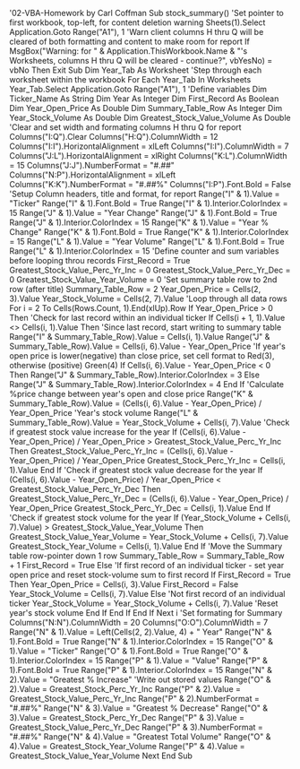 '02-VBA-Homework by Carl Coffman
Sub stock_summary()
'Set pointer to first workbook, top-left, for content deletion warning
    Sheets(1).Select
    Application.Goto Range("A1"), 1
'Warn client columns H thru Q will be cleared of both formatting and content to make room for report
    If MsgBox("Warning: for " & Application.ThisWorkbook.Name & "'s Worksheets, columns H thru Q will be cleared - continue?", vbYesNo) = vbNo Then Exit Sub
    Dim Year_Tab As Worksheet
'Step through each worksheet within the workbook
    For Each Year_Tab In Worksheets
        Year_Tab.Select
        Application.Goto Range("A1"), 1
'Define variables
        Dim Ticker_Name As String
        Dim Year As Integer
        Dim First_Record As Boolean
        Dim Year_Open_Price As Double
        Dim Summary_Table_Row As Integer
        Dim Year_Stock_Volume As Double
        Dim Greatest_Stock_Value_Volume As Double
'Clear and set width and formating columns H thru Q for report
        Columns("I:Q").Clear
        Columns("H:Q").ColumnWidth = 12
        Columns("I:I").HorizontalAlignment = xlLeft
        Columns("I:I").ColumnWidth = 7
        Columns("J:L").HorizontalAlignment = xlRight
        Columns("K:L").ColumnWidth = 15
        Columns("J:J").NumberFormat = "#.##"
        Columns("N:P").HorizontalAlignment = xlLeft
        Columns("K:K").NumberFormat = "#.##%"
        Columns("I:P").Font.Bold = False
'Setup Column headers, title and format, for report
        Range("I" & 1).Value = "Ticker"
        Range("I" & 1).Font.Bold = True
        Range("I" & 1).Interior.ColorIndex = 15
        Range("J" & 1).Value = "Year Change"
        Range("J" & 1).Font.Bold = True
        Range("J" & 1).Interior.ColorIndex = 15
        Range("K" & 1).Value = "Year % Change"
        Range("K" & 1).Font.Bold = True
        Range("K" & 1).Interior.ColorIndex = 15
        Range("L" & 1).Value = "Year Volume"
        Range("L" & 1).Font.Bold = True
        Range("L" & 1).Interior.ColorIndex = 15
'Define counter and sum variables before looping throu records
        First_Record = True
        Greatest_Stock_Value_Perc_Yr_Inc = 0
        Greatest_Stock_Value_Perc_Yr_Dec = 0
        Greatest_Stock_Value_Year_Volume = 0
'Set summary table row to 2nd row (after title)
        Summary_Table_Row = 2
        Year_Open_Price = Cells(2, 3).Value
        Year_Stock_Volume = Cells(2, 7).Value
'Loop through all data rows
        For i = 2 To Cells(Rows.Count, 1).End(xlUp).Row
            If Year_Open_Price > 0 Then
'Check for last record within an individual ticker
                If Cells(i + 1, 1).Value <> Cells(i, 1).Value Then
'Since last record, start writing to summary table
                    Range("I" & Summary_Table_Row).Value = Cells(i, 1).Value
                    Range("J" & Summary_Table_Row).Value = Cells(i, 6).Value - Year_Open_Price
'If year's open price is lower(negative) than close price, set cell format to Red(3), otherwise (positive) Green(4)
                    If Cells(i, 6).Value - Year_Open_Price < 0 Then
                        Range("J" & Summary_Table_Row).Interior.ColorIndex = 3
                    Else
                        Range("J" & Summary_Table_Row).Interior.ColorIndex = 4
                    End If
'Calculate %price change between year's open and close price
                    Range("K" & Summary_Table_Row).Value = (Cells(i, 6).Value - Year_Open_Price) / Year_Open_Price
'Year's stock volume
                    Range("L" & Summary_Table_Row).Value = Year_Stock_Volume + Cells(i, 7).Value
'Check if greatest stock value increase for the year
                    If (Cells(i, 6).Value - Year_Open_Price) / Year_Open_Price > Greatest_Stock_Value_Perc_Yr_Inc Then
                        Greatest_Stock_Value_Perc_Yr_Inc = (Cells(i, 6).Value - Year_Open_Price) / Year_Open_Price
                        Greatest_Stock_Perc_Yr_Inc = Cells(i, 1).Value
                    End If
'Check if greatest stock value decrease for the year
                    If (Cells(i, 6).Value - Year_Open_Price) / Year_Open_Price < Greatest_Stock_Value_Perc_Yr_Dec Then
                        Greatest_Stock_Value_Perc_Yr_Dec = (Cells(i, 6).Value - Year_Open_Price) / Year_Open_Price
                        Greatest_Stock_Perc_Yr_Dec = Cells(i, 1).Value
                    End If
'Check if greatest stock volume for the year
                    If (Year_Stock_Volume + Cells(i, 7).Value) > Greatest_Stock_Value_Year_Volume Then
                        Greatest_Stock_Value_Year_Volume = Year_Stock_Volume + Cells(i, 7).Value
                        Greatest_Stock_Year_Volume = Cells(i, 1).Value
                    End If
'Move the Summary table row-pointer down 1 row
                    Summary_Table_Row = Summary_Table_Row + 1
                    First_Record = True
                Else
'If first record of an individual ticker - set year open price and reset stock-volume sum to first record
                    If First_Record = True Then
                        Year_Open_Price = Cells(i, 3).Value
                        First_Record = False
                        Year_Stock_Volume = Cells(i, 7).Value
                    Else
'Not first record of an individual ticker
                       Year_Stock_Volume = Year_Stock_Volume + Cells(i, 7).Value
'Reset year's stock volume
                    End If
                End If
            End If
        Next i
'Set formating for Summary
        Columns("N:N").ColumnWidth = 20
        Columns("O:O").ColumnWidth = 7
        Range("N" & 1).Value = Left(Cells(2, 2).Value, 4) + " Year"
        Range("N" & 1).Font.Bold = True
        Range("N" & 1).Interior.ColorIndex = 15
        Range("O" & 1).Value = "Ticker"
        Range("O" & 1).Font.Bold = True
        Range("O" & 1).Interior.ColorIndex = 15
        Range("P" & 1).Value = "Value"
        Range("P" & 1).Font.Bold = True
        Range("P" & 1).Interior.ColorIndex = 15
        Range("N" & 2).Value = "Greatest % Increase"
'Write out stored values
        Range("O" & 2).Value = Greatest_Stock_Perc_Yr_Inc
        Range("P" & 2).Value = Greatest_Stock_Value_Perc_Yr_Inc
        Range("P" & 2).NumberFormat = "#.##%"
        Range("N" & 3).Value = "Greatest % Decrease"
        Range("O" & 3).Value = Greatest_Stock_Perc_Yr_Dec
        Range("P" & 3).Value = Greatest_Stock_Value_Perc_Yr_Dec
        Range("P" & 3).NumberFormat = "#.##%"
        Range("N" & 4).Value = "Greatest Total Volume"
        Range("O" & 4).Value = Greatest_Stock_Year_Volume
        Range("P" & 4).Value = Greatest_Stock_Value_Year_Volume
    Next
End Sub
